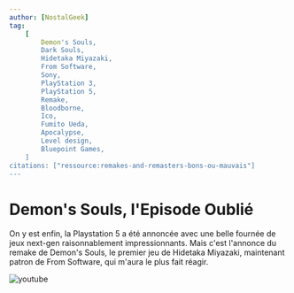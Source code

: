 ```yaml
---
author: [NostalGeek]
tag:
    [
        Demon's Souls,
        Dark Souls,
        Hidetaka Miyazaki,
        From Software,
        Sony,
        PlayStation 3,
        PlayStation 5,
        Remake,
        Bloodborne,
        Ico,
        Fumito Ueda,
        Apocalypse,
        Level design,
        Bluepoint Games,
    ]
citations: ["ressource:remakes-and-remasters-bons-ou-mauvais"]
---
```


# Demon's Souls, l'Episode Oublié

On y est enfin, la Playstation 5 a été annoncée avec une belle fournée de jeux next-gen raisonnablement impressionnants. Mais c'est l'annonce du remake de Demon's Souls, le premier jeu de Hidetaka Miyazaki, maintenant patron de From Software, qui m'aura le plus fait réagir.

![youtube](https://www.youtube.com/watch?v=5AXVjF7TKGw)
